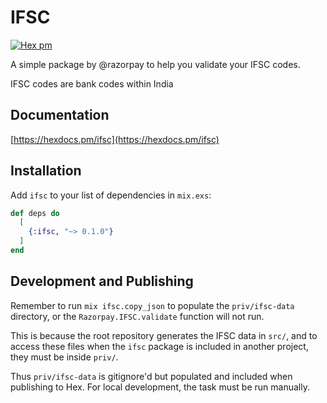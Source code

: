 # IFSC

[![Hex pm](http://img.shields.io/hexpm/v/ifsc.svg?style=flat)](https://hex.pm/packages/ifsc)

A simple package by @razorpay to help you validate your IFSC codes.

IFSC codes are bank codes within India

## Documentation

[https://hexdocs.pm/ifsc](https://hexdocs.pm/ifsc)

## Installation

Add `ifsc` to your list of dependencies in `mix.exs`:


```elixir
def deps do
  [
    {:ifsc, "~> 0.1.0"}
  ]
end
```

## Development and Publishing

Remember to run `mix ifsc.copy_json` to populate the `priv/ifsc-data` directory,
or the `Razorpay.IFSC.validate` function will not run.

This is because the root repository generates the IFSC data in `src/`, and to
access these files when the `ifsc` package is included in another project,
they must be inside `priv/`.

Thus `priv/ifsc-data` is gitignore'd but populated and included when publishing to Hex.
For local development, the task must be run manually.
